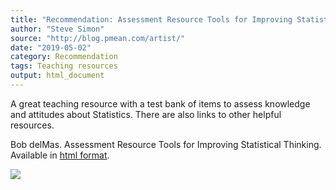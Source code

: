 ```yaml
---
title: "Recommendation: Assessment Resource Tools for Improving Statistical Thinking"
author: "Steve Simon"
source: "http://blog.pmean.com/artist/"
date: "2019-05-02"
category: Recommendation
tags: Teaching resources
output: html_document
---
```


A great teaching resource with a test bank of items to assess knowledge
and attitudes about Statistics. There are also links to other helpful
resources.

<!---More--->

Bob delMas. Assessment Resource Tools for Improving Statistical
Thinking. Available in [html
format](https://apps3.cehd.umn.edu/artist/index.html).

![](../../web/images/artist01.png)





